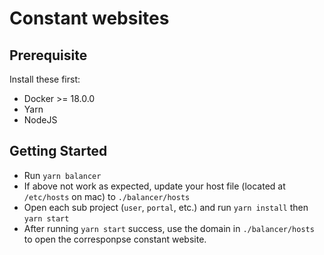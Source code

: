 # Constant websites

## Prerequisite

Install these first:

- Docker >= 18.0.0
- Yarn
- NodeJS

## Getting Started

- Run `yarn balancer`
- If above not work as expected, update your host file (located at `/etc/hosts` on mac) to `./balancer/hosts`
- Open each sub project (`user`, `portal`, etc.) and run `yarn install` then `yarn start`
- After running `yarn start` success, use the domain in `./balancer/hosts` to open the corresponpse constant website.
